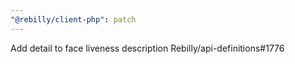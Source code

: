 ```yaml
---
"@rebilly/client-php": patch
---
```


Add detail to face liveness description Rebilly/api-definitions#1776
